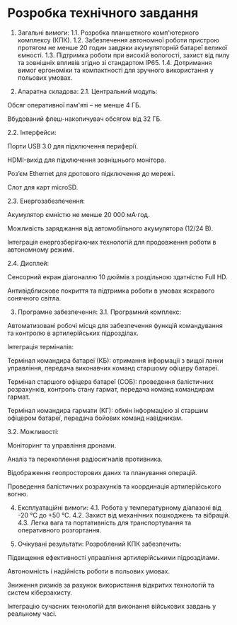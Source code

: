 <!-- ---
Детальне технічне завдання для розробки планшетного КПК
Raspberry Pi Compute Module
АКБ на 20 годин роботи
робота при високій вологості та захист від пилу Raspberry Pi Compute Module 4
прийом та передача сигналів 1 МГц до 6 ГГц HackRF One Original
тощо
підтримка ArtOS https://artos.tech/uk/prohramne-zabezpechennia

Програмне забезпечення
Програмний комплекс складається з автоматизованих робочих місць, які забезпечують роботу комплексу в ланці артилерійської частини (підрозділу) та різних засобів автоматизації.

ТЕРМІНАЛ КБ (командира батареї)
Головною метою терміналу командира батареї є взаємодія зі штатним терміналом MilStaff і терміналом старшого офіцера батареї. Основною функцією є отримання інформації від вищої ланки управління по цілям або безпосередньо з бою та передача виконавчих команд старшому офіцеру батареї для виконання бойового завдання.

ТЕРМІНАЛ СОБ (старшого офіцера батареї)
Головною метою терміналу старшого офіцера батареї є взаємодія з терміналами командира батареї і командирів гармати для злагодженої та спільної роботи по виконанню бойових завдань. Основною функцією є отримання даних по цілі через цифрові канали зв’язку від терміналу командира батареї, контроль за станом гармат, проведення балістичних розрахунків і передача даних по цілі командирам гармат для відкриття вогню.

ТЕРМІНАЛ КГ (командира гармати)
Термінал командира гармати призначений для передачі даних про стан гармати старшому офіцеру батареї через засоби зв’язку, а також отримання командиром гармати від термінала старшого офіцера батареї бойової команди і даних для наведення гармати по цілі з подальшою передачею навіднику гармати на СВДН. У режимі самостійного виконання вогневого завдання, як окрема гармата, термінал командира гармати дозволяє виконувати бойові завдання індивідуально.
--- -->

# Розробка технічного завдання


1. Загальні вимоги:
1.1. Розробка планшетного комп'ютерного комплексу (КПК).
1.2. Забезпечення автономної роботи пристрою протягом не менше 20 годин завдяки акумуляторній батареї великої ємності.
1.3. Підтримка роботи при високій вологості, захист від пилу та зовнішніх впливів згідно зі стандартом IP65.
1.4. Дотримання вимог ергономіки та компактності для зручного використання у польових умовах.

2. Апаратна складова:
2.1. Центральний модуль:

Обсяг оперативної пам'яті – не менше 4 ГБ.

Вбудований флеш-накопичувач обсягом від 32 ГБ.

2.2. Інтерфейси:

Порти USB 3.0 для підключення периферії.

HDMI-вихід для підключення зовнішнього монітора.

Роз’єм Ethernet для дротового підключення до мережі.

Слот для карт microSD.

2.3. Енергозабезпечення:

Акумулятор ємністю не менше 20 000 мА⋅год.

Можливість заряджання від автомобільного акумулятора (12/24 В).

Інтеграція енергозберігаючих технологій для продовження роботи в автономному режимі.

2.4. Дисплей:

Сенсорний екран діагоналлю 10 дюймів з роздільною здатністю Full HD.

Антивідблискове покриття та підтримка роботи в умовах яскравого сонячного світла.

3. Програмне забезпечення:
3.1. Програмний комплекс:

Автоматизовані робочі місця для забезпечення функцій командування та контролю в артилерійських підрозділах.

Інтеграція терміналів:

Термінал командира батареї (КБ): отримання інформації з вищої ланки управління, передача виконавчих команд старшому офіцеру батареї.

Термінал старшого офіцера батареї (СОБ): проведення балістичних розрахунків, контроль стану гармат, передача команд командирам гармат.

Термінал командира гармати (КГ): обмін інформацією зі старшим офіцером батареї, передача бойових команд навідникам.

3.2. Можливості:

Моніторинг та управління дронами.

Аналіз та перехоплення радіосигналів противника.

Відображення геопросторових даних та планування операцій.

Проведення балістичних розрахунків та координація артилерійського вогню.

4. Експлуатаційні вимоги:
4.1. Робота у температурному діапазоні від -20 °C до +50 °C.
4.2. Захист від механічних пошкоджень та вібрацій.
4.3. Легка вага та портативність для транспортування та оперативного розгортання.

5. Очікувані результати:
Розроблений КПК забезпечить:

Підвищення ефективності управління артилерійськими підрозділами.

Автономність і надійність роботи в польових умовах.

Зниження ризиків за рахунок використання відкритих технологій та систем кіберзахисту.

Інтеграцію сучасних технологій для виконання військових завдань у реальному часі.